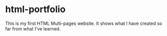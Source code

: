 # html-portfolio
This is my first HTML Multi-pages website. It shows what I have created so far from what I've learned.
